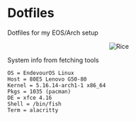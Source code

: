 # Dotfiles
Dotfiles for my EOS/Arch setup

<div align="center">
    <img src="assets/rice.png" alt="Rice">
</div>

System info from fetching tools
```
OS = EndevourOS Linux
Host = 80E5 Lenovo G50-80
Kernel = 5.16.14-arch1-1 x86_64
Pkgs = 1035 (pacman)
DE = xfce 4.16
Shell = /bin/fish
Term = alacritty
```
